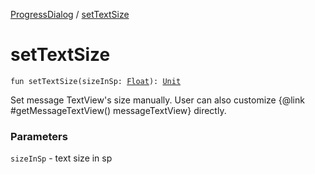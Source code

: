 [ProgressDialog](index.md) / [setTextSize](./set-text-size.md)

# setTextSize

`fun setTextSize(sizeInSp: `[`Float`](https://kotlinlang.org/api/latest/jvm/stdlib/kotlin/-float/index.html)`): `[`Unit`](https://kotlinlang.org/api/latest/jvm/stdlib/kotlin/-unit/index.html)

Set message TextView's size manually.
User can also customize {@link #getMessageTextView() messageTextView} directly.

### Parameters

`sizeInSp` - text size in sp